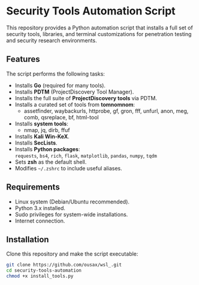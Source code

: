 # Security Tools Automation Script

This repository provides a Python automation script that installs a full set of security tools, libraries, and terminal customizations for penetration testing and security research environments.
## Features
The script performs the following tasks:
- Installs **Go** (required for many tools).
- Installs **PDTM** (ProjectDiscovery Tool Manager).
- Installs the full suite of **ProjectDiscovery tools** via PDTM.
- Installs a curated set of tools from **tomnomnom**:
  - assetfinder, waybackurls, httprobe, gf, gron, fff, unfurl, anon, meg, comb, qsreplace, bf, html-tool
- Installs **system tools**:  
  - nmap, jq, dirb, ffuf
- Installs **Kali Win-KeX**.
- Installs **SecLists**.
- Installs **Python packages**:  
  `requests`, `bs4`, `rich`, `flask`, `matplotlib`, `pandas`, `numpy`, `tqdm`
- Sets **zsh** as the default shell.
- Modifies `~/.zshrc` to include useful aliases.
## Requirements
- Linux system (Debian/Ubuntu recommended).
- Python 3.x installed.
- Sudo privileges for system-wide installations.
- Internet connection.
## Installation
Clone this repository and make the script executable:
```bash
git clone https://github.com/ousax/wsl_.git
cd security-tools-automation
chmod +x install_tools.py
